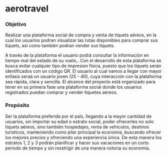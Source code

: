 # aerotravel

### Objetivo

Realizar una plataforma social de compra y venta de tíquets aéreos, en la cual los usuarios podran visualizar las rutas disponibles para comprar sus tíquets, así como también podran vender sus tíquets.

A través de la plataforma el usuario podrá consultar la información en tiempo real del estado de su vuelo,.
Con el desarrollo de esta plataforma se busca evitar cualquier tipo de impresion física, puesto que los tíquets serán identificados con un código QR.
El usuario al cual vamos a llegar con mayor enfasis seraá un usuario joven (25 - 40), cuya interacción con la plataforma sea rápida, clara y sencilla.
El alcance del proyecto está organizado para tener en su primera fase una plataforma social donde los usuarios registrados puedan comprar y vender tíquetes aéreos.

### Propósito

Ser la plataforma preferida por el paīs, llegando a la mayor cantidad de usuarios, sin importar su edad o estrato social, poder ofrecerles no solo tíquets aéreos, sino también hospedajes, renta de vehiculos, destinos turísticos, manteniendo como pilar principal la economia, buscando ofrecer los mejores precios y ofreciendo una experiencia única.
De esta manera los estratos 1, 2 y 3 podrán planificar y hacer sus vacaciones en un corto periodo de tiempo y sin resstrigir de una manera notoria su economía.
